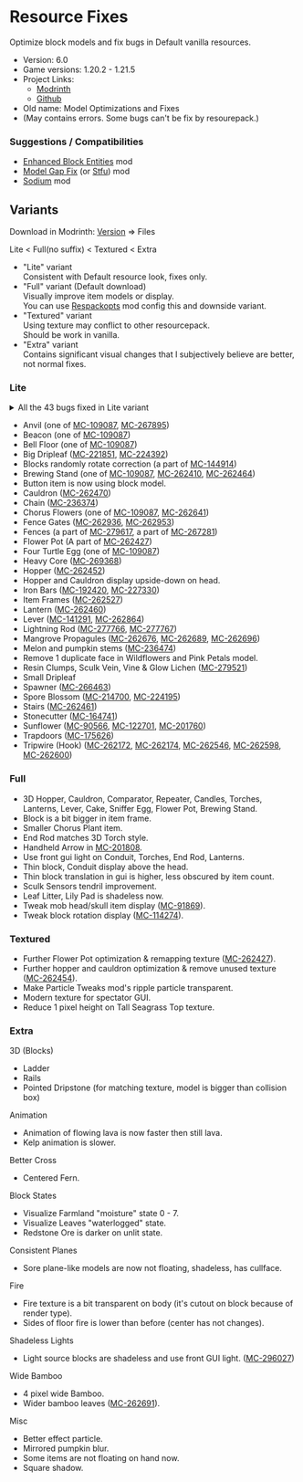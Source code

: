 # Resource Fixes

Optimize block models and fix bugs in Default vanilla resources.

- Version: 6.0
- Game versions: 1.20.2 - 1.21.5
- Project Links:
  - [Modrinth](https://modrinth.com/resourcepack/xq2isoUl)
  - [Github](https://github.com/Minecrafthyr/model_optis_and_fixes)
- Old name: Model Optimizations and Fixes
- (May contains errors. Some bugs can't be fix by resourepack.)

### Suggestions / Compatibilities

- [Enhanced Block Entities](https://modrinth.com/mod/ebe) mod
- [Model Gap Fix](https://modrinth.com/mod/modelfix) (or [Stfu](https://modrinth.com/mod/shuttfup)) mod
- [Sodium](https://modrinth.com/mod/sodium) mod

## Variants

Download in Modrinth: [Version](https://modrinth.com/resourcepack/xq2isoUl/version/6.0) => Files

Lite < Full(no suffix) < Textured < Extra

- "Lite" variant  
  Consistent with Default resource look, fixes only.
- "Full" variant (Default download)  
  Visually improve item models or display.  
  You can use [Respackopts](https://modrinth.com/mod/TiF5QWZY) mod config this and downside variant.
- "Textured" variant  
  Using texture may conflict to other resourcepack.  
  Should be work in vanilla.
- "Extra" variant  
  Contains significant visual changes that I subjectively believe are better, not normal fixes.

### Lite

<details><summary>All the 43 bugs fixed in Lite variant</summary>

1. [MC-90566](https://bugs.mojang.com/browse/MC/issues/MC-90566 "The plants of sunflowers don't connect to their stems")
2. A part of [MC-109087](https://bugs.mojang.com/browse/MC/issues/MC-109087 "Faces of some blocks are not at all culled when said face is hidden by a solid, opaque block")
3. [MC-122701](https://bugs.mojang.com/browse/MC/issues/MC-122701 "Sunflowers are stretched")
4. [MC-141291](https://bugs.mojang.com/browse/MC/issues/MC-141291 "lever state blockstate json backwards")
5. A part of [MC-144914](https://bugs.mojang.com/browse/MC/issues/MC-144914 "Some blocks don't randomly rotate correctly")
6. [MC-164741](https://bugs.mojang.com/browse/MC/issues/MC-164741 "Stonecutter blades are much brighter when north/south than east/west")
7. [MC-175626](https://bugs.mojang.com/browse/MC/issues/MC-175626 "Trapdoors are rendered too dark when blocks are placed adjacent to them while smooth lighting is enabled")
8. [MC-192420](https://bugs.mojang.com/browse/MC/issues/MC-192420 "Iron bars Z-fight on the bottom and top")
9. [MC-201760](https://bugs.mojang.com/browse/MC/issues/MC-201760 "Sunflower top half cross model is not mirrored on the back")
10. [MC-214700](https://bugs.mojang.com/browse/MC/issues/MC-214700 "Spore blossom top leaf texture is not mirrored correctly from behind")
11. [MC-221851](https://bugs.mojang.com/browse/MC/issues/MC-221851 "Tilted big dripleaf texture mirrored incorrectly from underneath")
12. [MC-224195](https://bugs.mojang.com/browse/MC/issues/MC-224195 "Parity issue: Differences in the spore blossom model in JE/BE")
13. [MC-224392](https://bugs.mojang.com/browse/MC/issues/MC-224392 "Big dripleaves are rendered too dark when blocks are placed adjacent to them while smooth lighting is enabled")
14. [MC-227330](https://bugs.mojang.com/browse/MC/issues/MC-227330 "The bottom texture of bars are flipped 180° and do not match the top")
15. [MC-236374](https://bugs.mojang.com/browse/MC/issues/MC-236374 "Chains are rendered too dark when blocks are placed adjacent to them while smooth lighting is enabled")
16. [MC-236474](https://bugs.mojang.com/browse/MC/issues/MC-236474 "Melon and pumpkin stems appear much darker than they should")
17. [MC-262172](https://bugs.mojang.com/browse/MC/issues/MC-262172 "Tripwire hook model incorrect - stick does not attach to ring symmetrically")
18. [MC-262174](https://bugs.mojang.com/browse/MC/issues/MC-262174 "The section of tripwire that is attached to a tripwire hook is stretched")
19. [MC-262410](https://bugs.mojang.com/browse/MC/issues/MC-262410 "Brewing stand arms appear darker than they should")
20. [MC-262452](https://bugs.mojang.com/browse/MC/issues/MC-262452 "Hopper models are unoptimized and cause rendering lag")
21. [MC-262460](https://bugs.mojang.com/browse/MC/issues/MC-262460 "Unneeded face in hanging lantern model")
22. [MC-262461](https://bugs.mojang.com/browse/MC/issues/MC-262461 "Stair models are unoptimized and can cause rendering lag")
23. [MC-262464](https://bugs.mojang.com/browse/MC/issues/MC-262464 "The bottom texture of the rod in brewing stands is incorrect")
24. [MC-262470](https://bugs.mojang.com/browse/MC/issues/MC-262470 "Cauldron models are very unoptimized, causing render lag")
25. [MC-262527](https://bugs.mojang.com/browse/MC/issues/MC-262527 "Item frame models are quite unoptimized")
26. [MC-262546](https://bugs.mojang.com/browse/MC/issues/MC-262546 "Texture mapping on tripwire hook rings appears to be wrong")
27. [MC-262598](https://bugs.mojang.com/browse/MC/issues/MC-262598 'Tripwire textures in the tripwire hook "attached: true" state have a wrong black rendering when the tripwire hook is attached to a non-transparent block')
28. [MC-262600](https://bugs.mojang.com/browse/MC/issues/MC-262600 "Tripwire texture can rotate unexpectedly when neighbouring connections change / is mapped inconsistently")
29. [MC-262641](https://bugs.mojang.com/browse/MC/issues/MC-262641 "Chorus flower models are incredibly unoptimized and cause serious rendering lag")
30. A part of [MC-262427](https://bugs.mojang.com/browse/MC/issues/MC-262427 "Flower pots and potted objects have very poorly optimized models and strange texture mapping")
31. [MC-262676](https://bugs.mojang.com/browse/MC/issues/MC-262676 "Mangrove propagules appear darker than they should due to shading not being disabled")
32. [MC-262689](https://bugs.mojang.com/browse/MC/issues/MC-262689 "Hanging mangrove propagule models are comically unoptimized")
33. [MC-262696](https://bugs.mojang.com/browse/MC/issues/MC-262696 "Potted mangrove propagules appear darker than they should due to shading not being disabled")
34. [MC-262864](https://bugs.mojang.com/browse/MC/issues/MC-262864 "Lever base texture is mapped upside-down")
35. [MC-262936](https://bugs.mojang.com/browse/MC/issues/MC-262936 "Some pixels of open fence gates are stretched")
36. [MC-262953](https://bugs.mojang.com/browse/MC/issues/MC-262953 "Fence gate models are very unoptimized, causing lag among other issues")
37. [MC-266463](https://bugs.mojang.com/browse/MC/issues/MC-266463 "The interior north and south faces of trial spawners are culled incorrectly")
38. A part of [MC-267281](https://bugs.mojang.com/browse/MC/issues/MC-267281 "Fence multipart model system performance optimization")
39. [MC-267895](https://bugs.mojang.com/browse/MC/issues/MC-267895 "Anvil's texture is mapped very strangely")
40. [MC-269368](https://bugs.mojang.com/browse/MC/issues/MC-269368 "Heavy Core bottom face not culled by blocks below")
41. [MC-277766](https://bugs.mojang.com/browse/MC/issues/MC-277766 '"On" lightning rod bottom texture is still mapped incorrectly')
42. [MC-277767](https://bugs.mojang.com/browse/MC/issues/MC-277767 '"On" lightning rods still use ambient occlusion')
43. [MC-279521](https://bugs.mojang.com/browse/MC/issues/MC-279521 "Up & down faces of resin clumps, sculk veins, vines & glow lichen are not mirrored from behind")

</details>

- Anvil (one of [MC-109087](https://bugs.mojang.com/browse/MC/issues/MC-109087 "Faces of some blocks are not at all culled when said face is hidden by a solid, opaque block"), [MC-267895](https://bugs.mojang.com/browse/MC/issues/MC-267895 "Anvil's texture is mapped very strangely"))
- Beacon (one of [MC-109087](https://bugs.mojang.com/browse/MC/issues/MC-109087 "Faces of some blocks are not at all culled when said face is hidden by a solid, opaque block"))
- Bell Floor (one of [MC-109087](https://bugs.mojang.com/browse/MC/issues/MC-109087 "Faces of some blocks are not at all culled when said face is hidden by a solid, opaque block"))
- Big Dripleaf ([MC-221851](https://bugs.mojang.com/browse/MC/issues/MC-221851 "Tilted big dripleaf texture mirrored incorrectly from underneath"), [MC-224392](https://bugs.mojang.com/browse/MC/issues/MC-224392 "Big dripleaves are rendered too dark when blocks are placed adjacent to them while smooth lighting is enabled"))
- Blocks randomly rotate correction (a part of [MC-144914](https://bugs.mojang.com/browse/MC/issues/MC-144914 "Some blocks don't randomly rotate correctly"))
- Brewing Stand (one of [MC-109087](https://bugs.mojang.com/browse/MC/issues/MC-109087 "Faces of some blocks are not at all culled when said face is hidden by a solid, opaque block"), [MC-262410](https://bugs.mojang.com/browse/MC/issues/MC-262410 "Brewing stand arms appear darker than they should"), [MC-262464](https://bugs.mojang.com/browse/MC/issues/MC-262464 "The bottom texture of the rod in brewing stands is incorrect"))
- Button item is now using block model.
- Cauldron ([MC-262470](https://bugs.mojang.com/browse/MC/issues/MC-262470 "Cauldron models are very unoptimized, causing render lag"))
- Chain ([MC-236374](https://bugs.mojang.com/browse/MC/issues/MC-236374 "Chains are rendered too dark when blocks are placed adjacent to them while smooth lighting is enabled"))
- Chorus Flowers (one of [MC-109087](https://bugs.mojang.com/browse/MC/issues/MC-109087 "Faces of some blocks are not at all culled when said face is hidden by a solid, opaque block"), [MC-262641](https://bugs.mojang.com/browse/MC/issues/MC-262641 "Chorus flower models are incredibly unoptimized and cause serious rendering lag"))
- Fence Gates ([MC-262936](https://bugs.mojang.com/browse/MC/issues/MC-262936 "Some pixels of open fence gates are stretched"), [MC-262953](https://bugs.mojang.com/browse/MC/issues/MC-262953 "Fence gate models are very unoptimized, causing lag among other issues"))
- Fences (a part of [MC-279617](https://bugs.mojang.com/browse/MC/issues/MC-279617 "Bamboo fence multipart rendering optimization - requires texture mapping modification"), a part of [MC-267281](https://bugs.mojang.com/browse/MC/issues/MC-267281 "Fence multipart model system performance optimization"))
- Flower Pot (A part of [MC-262427](https://bugs.mojang.com/browse/MC/issues/MC-262427 "Flower pots and potted objects have very poorly optimized models and strange texture mapping"))
- Four Turtle Egg (one of [MC-109087](https://bugs.mojang.com/browse/MC/issues/MC-109087 "Faces of some blocks are not at all culled when said face is hidden by a solid, opaque block"))
- Heavy Core ([MC-269368](https://bugs.mojang.com/browse/MC/issues/MC-269368 "Heavy Core bottom face not culled by blocks below"))
- Hopper ([MC-262452](https://bugs.mojang.com/browse/MC/issues/MC-262452 "Hopper models are unoptimized and cause rendering lag"))
- Hopper and Cauldron display upside-down on head.
- Iron Bars ([MC-192420](https://bugs.mojang.com/browse/MC/issues/MC-192420 "Iron bars Z-fight on the bottom and top"), [MC-227330](https://bugs.mojang.com/browse/MC/issues/MC-227330 "The bottom texture of bars are flipped 180° and do not match the top"))
- Item Frames ([MC-262527](https://bugs.mojang.com/browse/MC/issues/MC-262527 "Item frame models are quite unoptimized"))
- Lantern ([MC-262460](https://bugs.mojang.com/browse/MC/issues/MC-262460 "Unneeded face in hanging lantern model"))
- Lever ([MC-141291](https://bugs.mojang.com/browse/MC/issues/MC-141291 "lever state blockstate json backwards"), [MC-262864](https://bugs.mojang.com/browse/MC/issues/MC-262864 "Lever base texture is mapped upside-down"))
- Lightning Rod ([MC-277766](https://bugs.mojang.com/browse/MC/issues/MC-277766 '"On" lightning rod bottom texture is still mapped incorrectly'), [MC-277767](https://bugs.mojang.com/browse/MC/issues/MC-277767 '"On" lightning rods still use ambient occlusion'))
- Mangrove Propagules ([MC-262676](https://bugs.mojang.com/browse/MC/issues/MC-262676 "Mangrove propagules appear darker than they should due to shading not being disabled"), [MC-262689](https://bugs.mojang.com/browse/MC/issues/MC-262689 "Hanging mangrove propagule models are comically unoptimized"), [MC-262696](https://bugs.mojang.com/browse/MC/issues/MC-262696 "Potted mangrove propagules appear darker than they should due to shading not being disabled"))
- Melon and pumpkin stems ([MC-236474](https://bugs.mojang.com/browse/MC/issues/MC-236474 "Melon and pumpkin stems appear much darker than they should"))
- Remove 1 duplicate face in Wildflowers and Pink Petals model.
- Resin Clumps, Sculk Vein, Vine & Glow Lichen ([MC-279521](https://bugs.mojang.com/browse/MC/issues/MC-279521 "Up & down faces of resin clumps, sculk veins, vines & glow lichen are not mirrored from behind"))
- Small Dripleaf
- Spawner ([MC-266463](https://bugs.mojang.com/browse/MC/issues/MC-266463 "The interior north and south faces of trial spawners are culled incorrectly"))
- Spore Blossom ([MC-214700](https://bugs.mojang.com/browse/MC/issues/MC-214700 "Spore blossom top leaf texture is not mirrored correctly from behind"), [MC-224195](https://bugs.mojang.com/browse/MC/issues/MC-224195 "Parity issue: Differences in the spore blossom model in JE/BE"))
- Stairs ([MC-262461](https://bugs.mojang.com/browse/MC/issues/MC-262461 "Stair models are unoptimized and can cause rendering lag"))
- Stonecutter ([MC-164741](https://bugs.mojang.com/browse/MC/issues/MC-164741 "Stonecutter blades are much brighter when north/south than east/west"))
- Sunflower ([MC-90566](https://bugs.mojang.com/browse/MC/issues/MC-90566 "The plants of sunflowers don't connect to their stems"), [MC-122701](https://bugs.mojang.com/browse/MC/issues/MC-122701 "Sunflowers are stretched"), [MC-201760](https://bugs.mojang.com/browse/MC/issues/MC-201760 "Sunflower top half cross model is not mirrored on the back"))
- Trapdoors ([MC-175626](https://bugs.mojang.com/browse/MC/issues/MC-175626 "Trapdoors are rendered too dark when blocks are placed adjacent to them while smooth lighting is enabled"))
- Tripwire (Hook) ([MC-262172](https://bugs.mojang.com/browse/MC/issues/MC-262172 "Tripwire hook model incorrect - stick does not attach to ring symmetrically"), [MC-262174](https://bugs.mojang.com/browse/MC/issues/MC-262174 "The section of tripwire that is attached to a tripwire hook is stretched"), [MC-262546](https://bugs.mojang.com/browse/MC/issues/MC-262546 "Texture mapping on tripwire hook rings appears to be wrong"), [MC-262598](https://bugs.mojang.com/browse/MC/issues/MC-262598 'Tripwire textures in the tripwire hook "attached: true" state have a wrong black rendering when the tripwire hook is attached to a non-transparent block'), [MC-262600](https://bugs.mojang.com/browse/MC/issues/MC-262600 "Tripwire texture can rotate unexpectedly when neighbouring connections change / is mapped inconsistently"))

### Full

- 3D Hopper, Cauldron, Comparator, Repeater, Candles, Torches, Lanterns, Lever, Cake, Sniffer Egg, Flower Pot, Brewing Stand.
- Block is a bit bigger in item frame.
- Smaller Chorus Plant item.
- End Rod matches 3D Torch style.
- Handheld Arrow in [MC-201808](https://bugs.mojang.com/browse/MC/issues/MC-201808).
- Use front gui light on Conduit, Torches, End Rod, Lanterns.
- Thin block, Conduit display above the head.
- Thin block translation in gui is higher, less obscured by item count.
- Sculk Sensors tendril improvement.
- Leaf Litter, Lily Pad is shadeless now.
- Tweak mob head/skull item display ([MC-91869](https://bugs.mojang.com/browse/MC/issues/MC-91869 "Mob heads/skulls (except dragon head) are barely recognizable as such when held (held awkwardly in first person view")).
- Tweak block rotation display ([MC-114274](https://bugs.mojang.com/browse/MC/issues/MC-114274 "The rotation of some blocks in hand/GUI does not match rotation when placed")).

### Textured

- Further Flower Pot optimization & remapping texture ([MC-262427](https://bugs.mojang.com/browse/MC/issues/MC-262427 "Flower pots and potted objects have very poorly optimized models and strange texture mapping")).
- Further hopper and cauldron optimization & remove unused texture ([MC-262454](https://bugs.mojang.com/browse/MC/issues/MC-262454 "Unused pixels in hopper top texture and hopper side texture")).
- Make Particle Tweaks mod's ripple particle transparent.
- Modern texture for spectator GUI.
- Reduce 1 pixel height on Tall Seagrass Top texture.

### Extra

3D (Blocks)

- Ladder
- Rails
- Pointed Dripstone (for matching texture, model is bigger than collision box)

Animation

- Animation of flowing lava is now faster then still lava.
- Kelp animation is slower.

Better Cross

- Centered Fern.

Block States

- Visualize Farmland "moisture" state 0 - 7.
- Visualize Leaves "waterlogged" state.
- Redstone Ore is darker on unlit state.

Consistent Planes

- Sore plane-like models are now not floating, shadeless, has cullface.

Fire

- Fire texture is a bit transparent on body (it's cutout on block because of render type).
- Sides of floor fire is lower than before (center has not changes).

Shadeless Lights

- Light source blocks are shadeless and use front GUI light. ([MC-296027](https://bugs.mojang.com/browse/MC/issues/MC-296027 "Certain Light-Emitting Blocks Lack Internal Glow in Java Edition"))

Wide Bamboo

- 4 pixel wide Bamboo.
- Wider bamboo leaves ([MC-262691](https://bugs.mojang.com/browse/MC/issues/MC-262691)).

Misc

- Better effect particle.
- Mirrored pumpkin blur.
- Some items are not floating on hand now.
- Square shadow.

